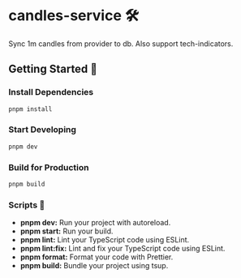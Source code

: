 
# candles-service 🛠️

Sync 1m candles from provider to db. Also support tech-indicators.

## Getting Started 🚀

### Install Dependencies

```bash
pnpm install
```

### Start Developing

```bash
pnpm dev
```

### Build for Production

```bash
pnpm build
```

### Scripts 📝

* **pnpm dev:** Run your project with autoreload.
* **pnpm start:** Run your build.
* **pnpm lint:** Lint your TypeScript code using ESLint.
* **pnpm lint:fix:** Lint and fix your TypeScript code using ESLint.
* **pnpm format:** Format your code with Prettier.
* **pnpm build:** Bundle your project using tsup.
